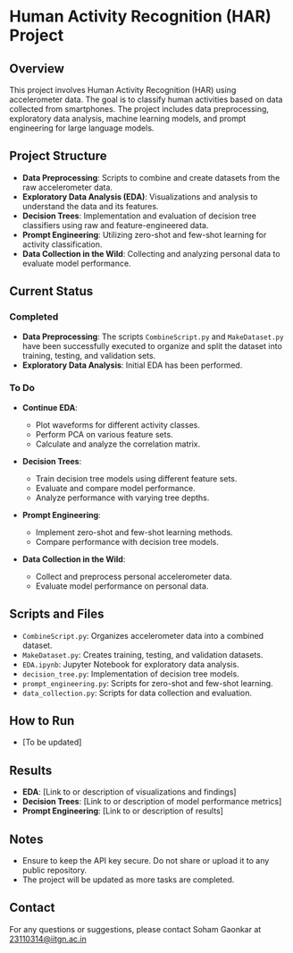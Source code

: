 # Human Activity Recognition (HAR) Project

## Overview
This project involves Human Activity Recognition (HAR) using accelerometer data. The goal is to classify human activities based on data collected from smartphones. The project includes data preprocessing, exploratory data analysis, machine learning models, and prompt engineering for large language models.

## Project Structure
- **Data Preprocessing**: Scripts to combine and create datasets from the raw accelerometer data.
- **Exploratory Data Analysis (EDA)**: Visualizations and analysis to understand the data and its features.
- **Decision Trees**: Implementation and evaluation of decision tree classifiers using raw and feature-engineered data.
- **Prompt Engineering**: Utilizing zero-shot and few-shot learning for activity classification.
- **Data Collection in the Wild**: Collecting and analyzing personal data to evaluate model performance.

## Current Status

### Completed
- **Data Preprocessing**: The scripts `CombineScript.py` and `MakeDataset.py` have been successfully executed to organize and split the dataset into training, testing, and validation sets.
- **Exploratory Data Analysis**: Initial EDA has been performed.

### To Do
- **Continue EDA**:
  - Plot waveforms for different activity classes.
  - Perform PCA on various feature sets.
  - Calculate and analyze the correlation matrix.

- **Decision Trees**:
  - Train decision tree models using different feature sets.
  - Evaluate and compare model performance.
  - Analyze performance with varying tree depths.

- **Prompt Engineering**:
  - Implement zero-shot and few-shot learning methods.
  - Compare performance with decision tree models.

- **Data Collection in the Wild**:
  - Collect and preprocess personal accelerometer data.
  - Evaluate model performance on personal data.

## Scripts and Files
- `CombineScript.py`: Organizes accelerometer data into a combined dataset.
- `MakeDataset.py`: Creates training, testing, and validation datasets.
- `EDA.ipynb`: Jupyter Notebook for exploratory data analysis.
- `decision_tree.py`: Implementation of decision tree models.
- `prompt_engineering.py`: Scripts for zero-shot and few-shot learning.
- `data_collection.py`: Scripts for data collection and evaluation.

## How to Run
- [To be updated]

## Results
- **EDA**: [Link to or description of visualizations and findings]
- **Decision Trees**: [Link to or description of model performance metrics]
- **Prompt Engineering**: [Link to or description of results]

## Notes
- Ensure to keep the API key secure. Do not share or upload it to any public repository.
- The project will be updated as more tasks are completed.

## Contact
For any questions or suggestions, please contact Soham Gaonkar at 23110314@iitgn.ac.in
